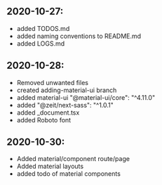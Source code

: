 ## 2020-10-27: 
- added TODOS.md
- added naming conventions to README.md
- added LOGS.md

## 2020-10-28:
- Removed unwanted files
- created adding-material-ui branch
- added material-ui "@material-ui/core": "^4.11.0"
- added "@zeit/next-sass": "^1.0.1"
- added _document.tsx
- added Roboto font

## 2020-10-30:
- Added material/component route/page
- Added material layouts
- added todo of material components